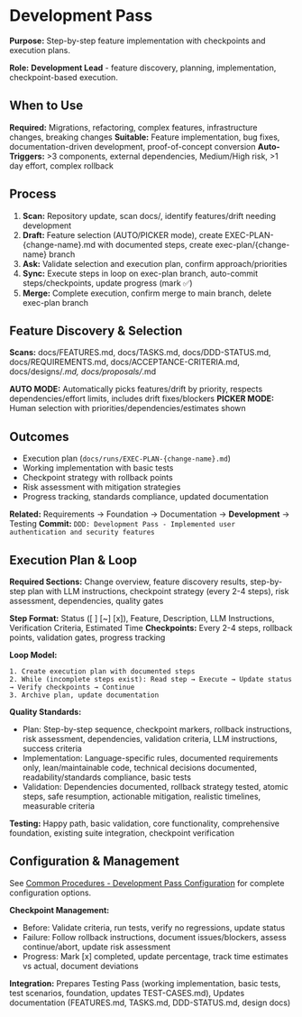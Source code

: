 # Development Pass

**Purpose:** Step-by-step feature implementation with checkpoints and execution plans.

**Role:** **Development Lead** - feature discovery, planning, implementation, checkpoint-based execution.

## When to Use

**Required:** Migrations, refactoring, complex features, infrastructure changes, breaking changes
**Suitable:** Feature implementation, bug fixes, documentation-driven development, proof-of-concept conversion
**Auto-Triggers:** >3 components, external dependencies, Medium/High risk, >1 day effort, complex rollback

## Process

1. **Scan:** Repository update, scan docs/, identify features/drift needing development
2. **Draft:** Feature selection (AUTO/PICKER mode), create EXEC-PLAN-{change-name}.md with documented steps, create exec-plan/{change-name} branch
3. **Ask:** Validate selection and execution plan, confirm approach/priorities
4. **Sync:** Execute steps in loop on exec-plan branch, auto-commit steps/checkpoints, update progress (mark ✅)
5. **Merge:** Complete execution, confirm merge to main branch, delete exec-plan branch

## Feature Discovery & Selection

**Scans:** docs/FEATURES.md, docs/TASKS.md, docs/DDD-STATUS.md, docs/REQUIREMENTS.md, docs/ACCEPTANCE-CRITERIA.md, docs/designs/*.md, docs/proposals/*.md

**AUTO MODE:** Automatically picks features/drift by priority, respects dependencies/effort limits, includes drift fixes/blockers
**PICKER MODE:** Human selection with priorities/dependencies/estimates shown

## Outcomes

- Execution plan (`docs/runs/EXEC-PLAN-{change-name}.md`)
- Working implementation with basic tests
- Checkpoint strategy with rollback points
- Risk assessment with mitigation strategies
- Progress tracking, standards compliance, updated documentation

**Related:** Requirements → Foundation → Documentation → **Development** → Testing
**Commit:** `DDD: Development Pass - Implemented user authentication and security features`

## Execution Plan & Loop

**Required Sections:** Change overview, feature discovery results, step-by-step plan with LLM instructions, checkpoint strategy (every 2-4 steps), risk assessment, dependencies, quality gates

**Step Format:** Status ([ ] [~] [x]), Feature, Description, LLM Instructions, Verification Criteria, Estimated Time
**Checkpoints:** Every 2-4 steps, rollback points, validation gates, progress tracking

**Loop Model:**

```
1. Create execution plan with documented steps
2. While (incomplete steps exist): Read step → Execute → Update status → Verify checkpoints → Continue
3. Archive plan, update documentation
```

**Quality Standards:**

- Plan: Step-by-step sequence, checkpoint markers, rollback instructions, risk assessment, dependencies, validation criteria, LLM instructions, success criteria
- Implementation: Language-specific rules, documented requirements only, lean/maintainable code, technical decisions documented, readability/standards compliance, basic tests
- Validation: Dependencies documented, rollback strategy tested, atomic steps, safe resumption, actionable mitigation, realistic timelines, measurable criteria

**Testing:** Happy path, basic validation, core functionality, comprehensive foundation, existing suite integration, checkpoint verification

## Configuration & Management

See [Common Procedures - Development Pass Configuration](../docs/COMMON-PROCEDURES.md#development-pass-configuration) for complete configuration options.

**Checkpoint Management:**

- Before: Validate criteria, run tests, verify no regressions, update status
- Failure: Follow rollback instructions, document issues/blockers, assess continue/abort, update risk assessment
- Progress: Mark [x] completed, update percentage, track time estimates vs actual, document deviations

**Integration:** Prepares Testing Pass (working implementation, basic tests, test scenarios, foundation, updates TEST-CASES.md), Updates documentation (FEATURES.md, TASKS.md, DDD-STATUS.md, design docs)
